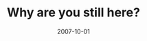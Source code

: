 ---
layout: base.njk
title : 'Why are you still here?' 
view_title : 'Why are you still here?' 
year : '2007' 
date : '2007-10-01' 
img_file : '/drawing/whyareyoustillhere.png' 
html_file : 'whyareyoustillhere' 
next_html : 'iwishihadseenyoufirst.html' 
year_order : '175' 
permalink : "title/{{html_file}}.html"
---